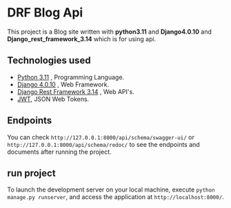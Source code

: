 # DRF Blog Api

This project is a Blog site written with **python3.11** and **Django4.0.10** and **Django_rest_framework_3.14** which is
for using api.

## Technologies used

- [Python 3.11](https://www.python.org/) , Programming Language.
- [Django 4.0.10](https://docs.djangoproject.com/en/4.2/releases/4.0.10/) , Web Framework.
- [Django Rest Framework 3.14](https://www.django-rest-framework.org/) , Web API's.
- [JWT](https://jwt.io/), JSON Web Tokens.

[//]: # (- [PostgreSQL]&#40;https://www.postgresql.org/&#41; , Database.)

[//]: # (- [Git]&#40;https://git-scm.com/doc&#41; , VCS&#40;Version Control System&#41;.)

## Endpoints

You can check `http://127.0.0.1:8000/api/schema/swagger-ui/` or `http://127.0.0.1:8000/api/schema/redoc/`
to see the endpoints and documents after running the project.

## run project

To launch the development server on your local machine, execute `python manage.py runserver`, and access the application
at `http://localhost:8000/`.